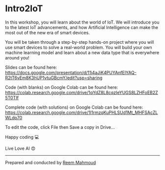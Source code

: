 # Intro2IoT
In this workshop, you will learn about the world of IoT. We will introduce you to the latest IoT advancements, and how Artificial Intelligence can make the most out of the new era of smart devices.

You will be taken through a step-by-step hands-on project where you will use smart devices to solve a real-world problem. You will build your own machine learning model and learn about a new data type that is everywhere around you!

Slides can be found here: https://docs.google.com/presentation/d/11i4aJiK4PUYAnfElYAQ-R2tT6vEm8K3hUP1vtuGBcmY/edit?usp=sharing

Code (with blanks) on Google Colab can be found here: 
https://colab.research.google.com/drive/1qYdZ8L8cqzIeYUGS8LZHFoEB2Z5T0TIf

Complete code (with solutions) on Google Colab can be found here: 
https://colab.research.google.com/drive/1I1rmzqKuPHLSUd1Mt_MHFSAcZLWLdp70

To edit the code, click File then Save a copy in Drive… 


Happy coding 💻

Live Love AI 😍

---
Prepared and conducted by [Reem Mahmoud](https://www.linkedin.com/in/reemmahmoud/) 
